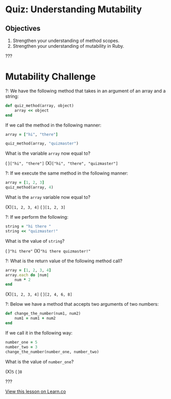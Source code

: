 # Quiz: Understanding Mutability

## Objectives

1. Strengthen your understanding of method scopes.
2. Strengthen your understanding of mutability in Ruby.

???

# Mutability Challenge

?: We have the following method that takes in an argument of an array and a string:

```ruby
def quiz_method(array, object)
	array << object
end
```

If we call the method in the following manner:

```ruby
array = ["hi", "there"]

quiz_method(array, "quizmaster")
```

What is the variable `array` now equal to?

( )`["hi", "there"]` (X)`["hi", "there", "quizmaster"]`

?: If we execute the same method in the following manner:

```ruby
array = [1, 2, 3]
quiz_method(array, 4)
```

What is the `array` variable now equal to?

(X)`[1, 2, 3, 4]` ( )`[1, 2, 3]`

?: If we perform the following:

```ruby
string = "hi there "
string << "quizmaster!"
```
What is the value of `string`?

( )`"hi there"` (X)`"hi there quizmaster!"`

?: What is the return value of the following method call?

```ruby
array = [1, 2, 3, 4]
array.each do |num|
	num * 2
end
```

(X)`[1, 2, 3, 4]` ( )`[2, 4, 6, 8]`

?: Below we have a method that accepts two arguments of two numbers:

```ruby
def change_the_number(num1, num2)
	num1 = num1 + num2
end
```

If we call it in the following way: 

```ruby
number_one = 5
number_two = 3
change_the_number(number_one, number_two)
```

What is the value of `number_one`?

(X)`5` ( )`8`

???















<a href='https://learn.co/lessons/mutability-quiz' data-visibility='hidden'>View this lesson on Learn.co</a>

